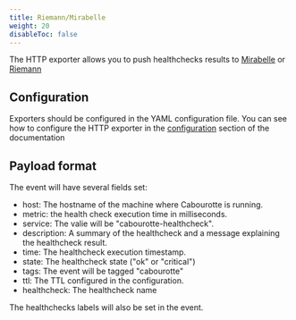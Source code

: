 ```yaml
---
title: Riemann/Mirabelle
weight: 20
disableToc: false
---
```


The HTTP exporter allows you to push healthchecks results to [Mirabelle](https://www.mirabelle.mcorbin.fr/) or [Riemann](http://riemann.io/)

## Configuration

Exporters should be configured in the YAML configuration file. You can see how to configure the HTTP exporter in the [configuration](/installation/configuration/) section of the documentation

## Payload format

The event will have several fields set:

- host: The hostname of the machine where Cabourotte is running.
- metric: the health check execution time in milliseconds.
- service: The valie will be "cabourotte-healthcheck".
- description: A summary of the healthcheck and a message explaining the healthcheck result.
- time: The healthcheck execution timestamp.
- state: The healthcheck state ("ok" or "critical")
- tags: The event will be tagged "cabourotte"
- ttl: The TTL configured in the configuration.
- healthcheck: The healthcheck name

The healthchecks labels will also be set in the event.
